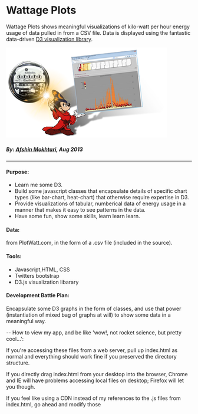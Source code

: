Wattage Plots 
=============

Wattage Plots shows meaningful visualizations of kilo-watt per hour energy usage of data pulled in from a CSV file.   Data is displayed using the fantastic data-driven [D3 visualization library].

![Picture](https://github.com/afshinator/wattage-plots/blob/master/img/logo1.png)

##### By: [Afshin Mokhtari](afshinator@hotmail.com), Aug 2013

----
#### Purpose:
- Learn me some D3.  
- Build some javascript classes that encapsulate details of specific chart types (like bar-chart, heat-chart) that otherwise require expertise in D3.
- Provide visualizations of tabular, numberical data of energy usage in a manner that makes it easy to see patterns in the data.
- Have some fun, show some skills, learn learn learn.

#### Data: 
from PlotWatt.com, in the form of a .csv file (included in the source).

#### Tools:
- Javascript,HTML, CSS
- Twitters bootstrap
- D3.js visualization libarary


#### Development Battle Plan: 
Encapsulate some D3 graphs in the form of classes, and use that power (instantiation of mixed bag of graphs at will) to show some data in a meaningful way.


-- 
How to view my app, and be like 'wow!, not rocket science, but pretty cool...':

If you're accessing these files from a web server, pull up index.html as normal and everything should work fine if you preserved the directory structure.

If you directly drag index.html from your desktop into the browser, Chrome and IE will have problems accessing local files on desktop; Firefox will let you though.

If you feel like using a CDN instead of my references to the .js files from index.html, go ahead and modify those <script> lines at the bottom of index.html.  This project uses the D3.js visualiation library, and Twitters Bootstrap css & js, and so also JQuery.

---

Data in the PlotWatt sample file is read in & visualized in a variety of ways.

Looking at the data I saw that it primarily varied based on time of year, so
I chose to sum up the bulk of what I thought there is to be learned by displaying
a "calendar heat chart" that shows total usage per day, over the range of the sample.

There are also calendar heat charts for totals per day broken down by appliance type.
What is so nice about the breakdown by appliance type is that you can see stuff
like the fact that they only cook on weekends! 

I also wanted to present which appliance type varied the most.  The stacked bar chart
chart does a good job of that, as well as showing how temperature control in general
dominates the variance in use.

Last I wanted to show the relative variance in use of all appliances totals split up
into the 4 sectors of the day from which we have data... but alas the normalized
bar chart I made looked very ugly and wasn't too informative - so I axed it for now.

Comments and criticisms welcome.

[D3 visualization library]:http://d3js.org/
